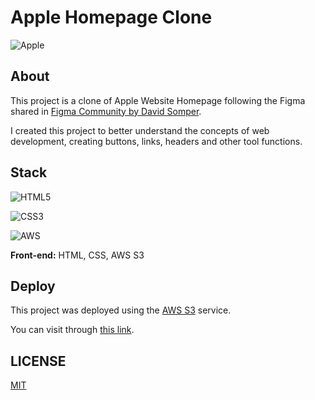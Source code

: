# Apple Homepage Clone

![Apple](https://img.shields.io/badge/Apple-%23000000.svg?style=for-the-badge&logo=apple&logoColor=white)


## About

This project is a clone of Apple Website Homepage following the Figma shared in [Figma Community by David Somper](https://www.youtube.com/watch?v=yYgkh7n5Ubg).

I created this project to better understand the concepts of web development, creating buttons, links, headers and other tool functions.
## Stack

![HTML5](https://img.shields.io/badge/html5-%23E34F26.svg?style=for-the-badge&logo=html5&logoColor=white)

![CSS3](https://img.shields.io/badge/css3-%231572B6.svg?style=for-the-badge&logo=css3&logoColor=white)

![AWS](https://img.shields.io/badge/AWS-%23FF9900.svg?style=for-the-badge&logo=amazon-aws&logoColor=white)

**Front-end:** HTML, CSS, AWS S3


## Deploy

This project was deployed using the [AWS S3](https://aws.amazon.com/pt/s3/) service.

You can visit through [this link](http://appleclonebydevtiagorcalado.s3-website.us-east-2.amazonaws.com/).

## LICENSE

[MIT](https://github.com/tiagrc/AppleCloneWebsitebyTiago/blob/main/LICENSE)
